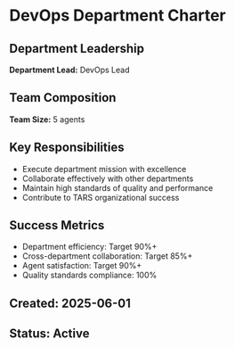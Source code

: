 ﻿# DevOps Department Charter

## Department Leadership
**Department Lead:** DevOps Lead

## Team Composition
**Team Size:** 5 agents

## Key Responsibilities
- Execute department mission with excellence
- Collaborate effectively with other departments
- Maintain high standards of quality and performance
- Contribute to TARS organizational success

## Success Metrics
- Department efficiency: Target 90%+
- Cross-department collaboration: Target 85%+
- Agent satisfaction: Target 90%+
- Quality standards compliance: 100%

## Created: 2025-06-01
## Status: Active
